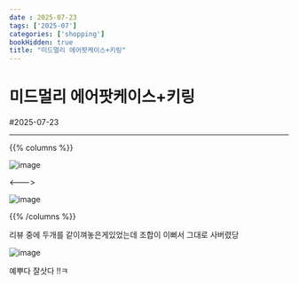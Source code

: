 ```yaml
---
date : 2025-07-23
tags: ['2025-07']
categories: ['shopping']
bookHidden: true
title: "미드멀리 에어팟케이스+키링"
---
```


# 미드멀리 에어팟케이스+키링

#2025-07-23

---


{{% columns %}}

![image](https://github.com/user-attachments/assets/1b5f3bd8-f0e3-4ca8-97cc-93350576726b)


<--->

![image](https://github.com/user-attachments/assets/0b8d79ee-7623-42a5-845e-d852b695f09f)

{{% /columns %}}



리뷰 중에 두개를 같이껴놓은게있었는데 조합이 이뻐서 그대로 사버렸당

![image](https://github.com/user-attachments/assets/de25672a-2091-41e4-9ad3-cc1f65be5f27)

예뿌다 잘삿다 !!ㅋ

#

